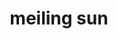 ---
title: "meiling sun"
role: "phd student"
image: "team/meiling_sun.jpg"
bio: "I did my bachelor's in polymer engineering. my current research interest is to explore how artificial intelligence can contribute to chemical universe."
social:
  - icon: "github"
    url: "https://github.com/MLSun22"
  - icon: "envelope"
    url: "mailto:meilingsun20@gmail.com"
  - icon: "linkedin"
    url: "https://www.linkedin.com/in/meiling-sun-659648271/"
---